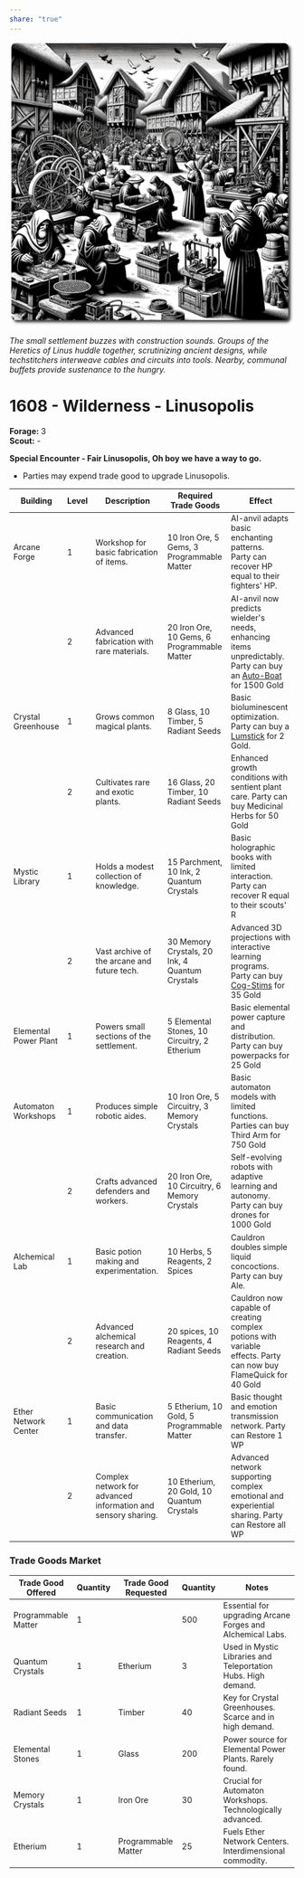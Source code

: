 ```yaml
---
share: "true"
---
```

![Linusopolis](../Linusopolis.png)

*The small settlement buzzes with construction sounds. Groups of the Heretics of Linus huddle together, scrutinizing ancient designs, while techstitchers interweave cables and circuits into tools. Nearby, communal buffets provide sustenance to the hungry.*

# 1608 - Wilderness - Linusopolis

**Forage:** 3    
**Scout:** -   

**Special Encounter - Fair Linusopolis, Oh boy we have a way to go.**
- Parties may expend trade good to upgrade Linusopolis.

| Building              | Level | Description                                                   | Required Trade Goods                           | Effect                                                                                                                                                          |
| --------------------- | ----- | ------------------------------------------------------------- | ---------------------------------------------- | --------------------------------------------------------------------------------------------------------------------------------------------------------------- |
| Arcane Forge          | 1     | Workshop for basic fabrication of items.                      | 10 Iron Ore, 5 Gems, 3 Programmable Matter     | AI-anvil adapts basic enchanting patterns.<br>Party can recover HP equal to their fighters' HP.                                                                 |
|                       | 2     | Advanced fabrication with rare materials.                     | 20 Iron Ore, 10 Gems, 6 Programmable Matter    | AI-anvil now predicts wielder's needs, enhancing items unpredictably.<br>Party can buy an [Auto-Boat](/adventures/Heretics-of-Linus/Auto-Boat.html) for 1500 Gold |
| Crystal Greenhouse    | 1     | Grows common magical plants.                                  | 8 Glass, 10 Timber, 5 Radiant Seeds            | Basic bioluminescent optimization. Party can buy a [Lumstick](Lumstick.md#) for 2 Gold.                                               |
|                       | 2     | Cultivates rare and exotic plants.                            | 16 Glass, 20 Timber, 10 Radiant Seeds          | Enhanced growth conditions with sentient plant care. Party can buy Medicinal Herbs for 50 Gold                                                                  |
| Mystic Library        | 1     | Holds a modest collection of knowledge.                       | 15 Parchment, 10 Ink, 2 Quantum Crystals       | Basic holographic books with limited interaction. Party can recover R equal to their scouts' R                                                                  |
|                       | 2     | Vast archive of the arcane and future tech.                   | 30 Memory Crystals, 20 Ink, 4 Quantum Crystals | Advanced 3D projections with interactive learning programs. Party can buy [Cog-Stims](/adventures/Heretics-of-Linus/Cog-Stims.html) for 35 Gold                   |
| Elemental Power Plant | 1     | Powers small sections of the settlement.                      | 5 Elemental Stones, 10 Circuitry, 2 Etherium   | Basic elemental power capture and distribution. Party can buy powerpacks for 25 Gold                                                                            |
| Automaton Workshops   | 1     | Produces simple robotic aides.                                | 10 Iron Ore, 5 Circuitry, 3 Memory Crystals    | Basic automaton models with limited functions. Parties can buy Third Arm for 750 Gold                                                                           |
|                       | 2     | Crafts advanced defenders and workers.                        | 20 Iron Ore, 10 Circuitry, 6 Memory Crystals   | Self-evolving robots with adaptive learning and autonomy.<br>Party can buy  drones for 1000 Gold                                                                |
| Alchemical Lab        | 1     | Basic potion making and experimentation.                      | 10 Herbs, 5 Reagents, 2 Spices                 | Cauldron doubles simple liquid concoctions. Party can buy Ale.                                                                                                  |
|                       | 2     | Advanced alchemical research and creation.                    | 20 spices,  10 Reagents, 4 Radiant Seeds       | Cauldron now capable of creating complex potions with variable effects. Party can now buy FlameQuick for 40 Gold                                                |
| Ether Network Center  | 1     | Basic communication and data transfer.                        | 5 Etherium, 10 Gold, 5 Programmable Matter     | Basic thought and emotion transmission network. Party can Restore 1 WP                                                                                          |
|                       | 2     | Complex network for advanced information and sensory sharing. | 10 Etherium, 20 Gold, 10 Quantum Crystals      | Advanced network supporting complex emotional and experiential sharing. Party can Restore all WP                                                                |

### Trade Goods Market

| Trade Good Offered  | Quantity | Trade Good Requested | Quantity | Notes                                                         |
| ------------------- | -------- | -------------------- | -------- | ------------------------------------------------------------- |
| Programmable Matter | 1        |                      | 500      | Essential for upgrading Arcane Forges and Alchemical Labs.    |
| Quantum Crystals    | 1        | Etherium             | 3        | Used in Mystic Libraries and Teleportation Hubs. High demand. |
| Radiant Seeds       | 1        | Timber               | 40       | Key for Crystal Greenhouses. Scarce and in high demand.       |
| Elemental Stones    | 1        | Glass                | 200      | Power source for Elemental Power Plants. Rarely found.        |
| Memory Crystals     | 1        | Iron Ore             | 30       | Crucial for Automaton Workshops. Technologically advanced.    |
| Etherium            | 1        | Programmable Matter  | 25       | Fuels Ether Network Centers. Interdimensional commodity.      |

